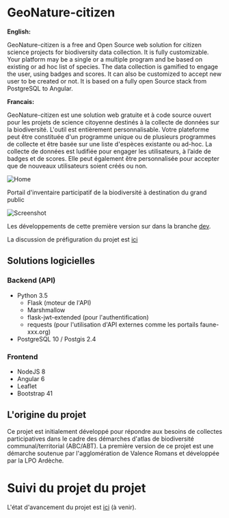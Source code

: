 # GeoNature-citizen

**English:**

GeoNature-citizen is a free and Open Source web solution for citizen science projects for biodiversity data collection. It is fully customizable. Your platform may be a single or a multiple program and be based on existing or ad hoc list of species.
The data collection is gamified to engage the user, using badges and scores. It can also be customized to accept new user to be created or not.
It is based on a fully open Source stack from PostgreSQL to Angular.

**Francais:**

GeoNature-citizen est une solution web gratuite et à code source ouvert pour les projets de science citoyenne destinés à la collecte de données sur la biodiversité. L'outil est entièrement personnalisable. Votre plateforme peut être constituée d'un programme unique ou de plusieurs programmes de collecte et être basée sur une liste d'espèces existante ou ad-hoc.
La collecte de données est ludifiée pour engager les utilisateurs, à l’aide de badges et de scores. Elle peut également être personnalisée pour accepter que de nouveaux utilisateurs soient créés ou non.

![Home](https://user-images.githubusercontent.com/45397017/49574639-3019fc80-f941-11e8-8117-5efd7803ff8e.png)

Portail d'inventaire participatif de la biodiversité à destination du grand public

![Screenshot](https://user-images.githubusercontent.com/11497003/61943639-2d394e00-af9c-11e9-94e1-de71753998e1.png)

Les développements de cette première version sur dans la branche [dev](https://github.com/PnX-SI/GeoNature-citizen/tree/dev).

La discussion de préfiguration du projet est [ici](https://github.com/PnX-SI/GeoNature-citizen/issues/2)

## Solutions logicielles

### Backend (API)

- Python 3.5
  - Flask (moteur de l'API)
  - Marshmallow
  - flask-jwt-extended (pour l'authentification)
  - requests (pour l'utilisation d'API externes comme les portails faune-xxx.org)
- PostgreSQL 10 / Postgis 2.4

### Frontend

- NodeJS 8
- Angular 6
- Leaflet
- Bootstrap 41

## L'origine du projet

Ce projet est initialement développé pour répondre aux besoins de collectes participatives dans le cadre des démarches d'atlas de biodiversité communal/territorial (ABC/ABT).
La première version de ce projet est une démarche soutenue par l'agglomération de Valence Romans et développée par la LPO Ardèche.

# Suivi du projet du projet

L'état d'avancement du projet est [ici](https://github.com/PnX-SI/GeoNature-citizen/projects) (à venir).
